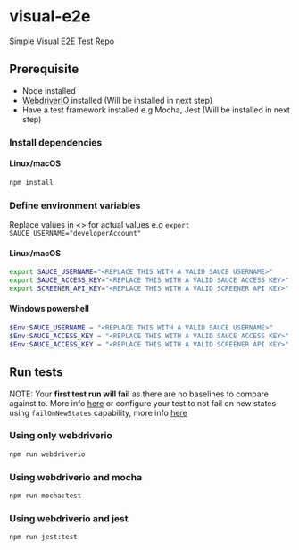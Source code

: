 # visual-e2e

Simple Visual E2E Test Repo

## Prerequisite

- Node installed
- [WebdriverIO](https://webdriver.io/) installed (Will be installed in next step)
- Have a test framework installed e.g Mocha, Jest (Will be installed in next step)

### Install dependencies

#### Linux/macOS

```bash
npm install
```

### Define environment variables

Replace values in <> for actual values e.g `export SAUCE_USERNAME="developerAccount"`

#### Linux/macOS

```bash
export SAUCE_USERNAME="<REPLACE THIS WITH A VALID SAUCE USERNAME>"
export SAUCE_ACCESS_KEY="<REPLACE THIS WITH A VALID SAUCE ACCESS KEY>"
export SCREENER_API_KEY="<REPLACE THIS WITH A VALID SCREENER API KEY>"
```

#### Windows powershell

```powershell
$Env:SAUCE_USERNAME = "<REPLACE THIS WITH A VALID SAUCE USERNAME>"
$Env:SAUCE_ACCESS_KEY = "<REPLACE THIS WITH A VALID SAUCE ACCESS KEY>"
$Env:SAUCE_ACCESS_KEY = "<REPLACE THIS WITH A VALID SCREENER API KEY>"
```

## Run tests

NOTE: Your **first test run will fail** as there are no baselines to compare against to. More info [here](https://docs.saucelabs.com/visual/e2e-testing/setup/#5-run) or configure your test to not fail on new states using `failOnNewStates` capability, more info [here](https://docs.saucelabs.com/visual/e2e-testing/commands-options/#saucevisual-capability-options)

### Using only webdriverio

```bash
npm run webdriverio
```

### Using webdriverio and mocha

```bash
npm run mocha:test
```

### Using webdriverio and jest

```bash
npm run jest:test
```
